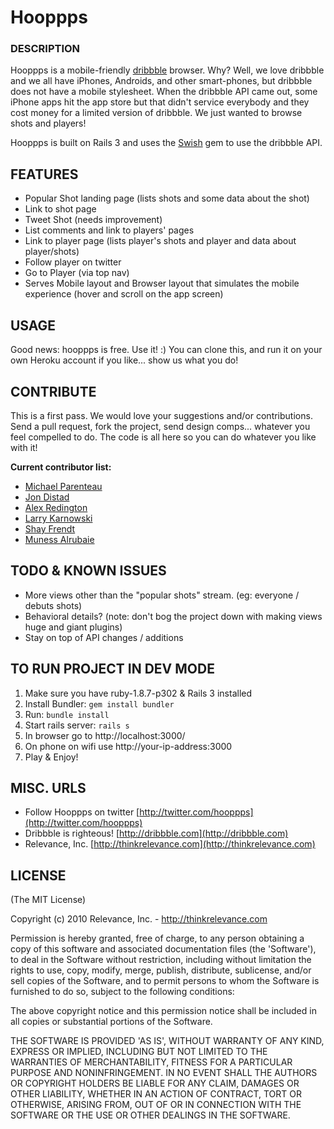 # Hooppps
  
### DESCRIPTION

Hooppps is a mobile-friendly [dribbble](http://dribbble.com) browser. Why? Well, we love dribbble and we all have iPhones, Androids, and other smart-phones, but dribbble does not have a mobile stylesheet. When the dribbble API came out, some iPhone apps hit the app store but that didn't service everybody and they cost money for a limited version of dribbble. We just wanted to browse shots and players!

Hooppps is built on Rails 3 and uses the [Swish](http://github.com/jeremyw/swish) gem to use the dribbble API. 

## FEATURES

* Popular Shot landing page (lists shots and some data about the shot)
* Link to shot page
* Tweet Shot (needs improvement)
* List comments and link to players' pages
* Link to player page (lists player's shots and player and data about player/shots)
* Follow player on twitter
* Go to Player (via top nav)
* Serves Mobile layout and Browser layout that simulates the mobile experience (hover and scroll on the app screen)

## USAGE

Good news: hooppps is free. Use it! :) You can clone this, and run it on your own Heroku account if you like... show us what you do!


## CONTRIBUTE

This is a first pass. We would love your suggestions and/or contributions. Send a pull request, fork the project, send design comps... whatever you feel compelled to do. The code is all here so you can do whatever you like with it! 

**Current contributor list:**

* [Michael Parenteau](http://twitter.com/parenteau)
* [Jon Distad](http://twitter.com/jondistad)
* [Alex Redington](http://twitter.com/holy_chao)
* [Larry Karnowski](http://twitter.com/karnowski)
* [Shay Frendt](http://twitter.com/shayfrendt)
* [Muness Alrubaie](http://twitter.com/muness)


## TODO & KNOWN ISSUES

* More views other than the "popular shots" stream. (eg: everyone / debuts shots)
* Behavioral details? (note: don't bog the project down with making views huge and giant plugins)
* Stay on top of API changes / additions

## TO RUN PROJECT IN DEV MODE

1. Make sure you have ruby-1.8.7-p302 &amp; Rails 3 installed
2. Install Bundler: `gem install bundler`
3. Run: `bundle install`
4. Start rails server: `rails s`
5. In browser go to http://localhost:3000/ 
6. On phone on wifi use http://your-ip-address:3000
7. Play &amp; Enjoy!

## MISC. URLS

* Follow Hooppps on twitter [http://twitter.com/hooppps](http://twitter.com/hooppps)
* Dribbble is righteous! [http://dribbble.com](http://dribbble.com)
* Relevance, Inc. [http://thinkrelevance.com](http://thinkrelevance.com)

## LICENSE

(The MIT License)

Copyright (c) 2010 Relevance, Inc. - http://thinkrelevance.com

Permission is hereby granted, free of charge, to any person obtaining
a copy of this software and associated documentation files (the
'Software'), to deal in the Software without restriction, including
without limitation the rights to use, copy, modify, merge, publish,
distribute, sublicense, and/or sell copies of the Software, and to
permit persons to whom the Software is furnished to do so, subject to
the following conditions:

The above copyright notice and this permission notice shall be
included in all copies or substantial portions of the Software.

THE SOFTWARE IS PROVIDED 'AS IS', WITHOUT WARRANTY OF ANY KIND,
EXPRESS OR IMPLIED, INCLUDING BUT NOT LIMITED TO THE WARRANTIES OF
MERCHANTABILITY, FITNESS FOR A PARTICULAR PURPOSE AND NONINFRINGEMENT.
IN NO EVENT SHALL THE AUTHORS OR COPYRIGHT HOLDERS BE LIABLE FOR ANY
CLAIM, DAMAGES OR OTHER LIABILITY, WHETHER IN AN ACTION OF CONTRACT,
TORT OR OTHERWISE, ARISING FROM, OUT OF OR IN CONNECTION WITH THE
SOFTWARE OR THE USE OR OTHER DEALINGS IN THE SOFTWARE. 
 
 
 
